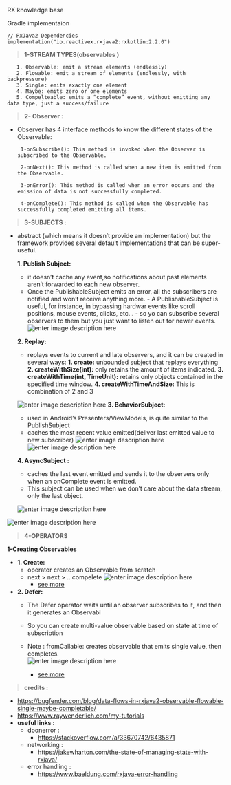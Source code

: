 
	
RX knowledge base 

Gradle implementaion 

    // RxJava2 Dependencies
    implementation("io.reactivex.rxjava2:rxkotlin:2.2.0")

> **1-STREAM TYPES(observables )**

  

	   1. Observable: emit a stream elements (endlessly) 
	   2. Flowable: emit a stream of elements (endlessly, with backpressure) 	
	   3. Single: emits exactly one element 	 	
	   4. Maybe: emits zero or one elements 	
	   5. Compelteable: emits a “complete” event, without emitting any data type, just a success/failure
     

> **2- Observer :**

-  Observer has 4 interface methods to know the different states of the Observable: 

		1-onSubscribe(): This method is invoked when the Observer is subscribed to the Observable.
		
		2-onNext(): This method is called when a new item is emitted from the Observable.
		
		3-onError(): This method is called when an error occurs and the emission of data is not successfully completed.
		
		4-onComplete(): This method is called when the Observable has successfully completed emitting all items.



> **3-SUBJECTS :**
 - abstract (which means it doesn’t provide an implementation) but the framework provides several default implementations that can be super-useful.

	**1. Publish Subject:**
 
	 - it doesn’t cache any event,so notifications about past elements aren’t forwarded to each new observer.
	 -   Once the PublishableSubject emits an error, all the subscribers are notified and won’t receive anything more. 
	   -   A PublishableSubject is useful, for instance, in bypassing hardwar events like  		scroll positions, mouse events, clicks, etc… 
	    - so yo can subscribe several observers to them 		but you just want to listen out for newer events.
	    ![enter image description here](https://reactivex.io/documentation/operators/images/S.PublishSubject.e.png)

	**2.  Replay:**
	 - replays events to current and late observers, and it can be created in several ways:
**1. create:** unbounded subject that replays everything
**2. createWithSize(int):** only retains the amount of items indicated.
**3. createWithTime(int, TimeUnit):** retains only objects contained in the specified time window.
**4.  createWithTimeAndSize:** This is  combination of 2 and 3 

	![enter image description here](https://reactivex.io/documentation/operators/images/S.ReplaySubject.png)
	**3. BehaviorSubject:**
	
	 -  used in Android’s Presenters/ViewModels, is quite similar to the PublishSubject
	 - caches the most recent value emitted(deliver last emitted value to new subscriber)
	 ![enter image description here](https://reactivex.io/documentation/operators/images/S.BehaviorSubject.png)
	![enter image description here](https://reactivex.io/documentation/operators/images/S.BehaviorSubject.e.png)

	**4. AsyncSubject :**
  
	 - caches the last event emitted and sends it to the observers only when an onComplete event is emitted.
	 - This subject can be used when we don’t care about the data stream, only the last object.
	 
	 ![enter image description here](https://reactivex.io/documentation/operators/images/S.AsyncSubject.png)

![enter image description here](https://reactivex.io/documentation/operators/images/S.AsyncSubject.e.png)
> **4-OPERATORS**

**1-Creating Observables**

 - **1. Create:**
	  - operator creates an Observable from scratch 
	- next > next >  .. compelete
		![enter image description here](https://reactivex.io/documentation/operators/images/create.c.png)
		- [see more](https://reactivex.io/documentation/operators/create.html)
- **2. Defer:** 
	- The Defer operator waits until an observer subscribes to it,
				and then it generates an Observabl
	- So you can create multi-value observable based on state at time of subscription
	- Note : fromCallable: creates observable that emits single value, then completes.	
	![enter image description here](http://reactivex.io/documentation/operators/images/defer.c.png)
				
		- [see more](http://reactivex.io/documentation/operators/defer.html)
			
			
			

> **credits :**
- https://bugfender.com/blog/data-flows-in-rxjava2-observable-flowable-single-maybe-completable/
- https://www.raywenderlich.com/my-tutorials
- **useful links :**
	- doonerror :
		-  https://stackoverflow.com/a/33670742/6435871
	- networking :
		- https://jakewharton.com/the-state-of-managing-state-with-rxjava/
	- error handling :
		-  https://www.baeldung.com/rxjava-error-handling

